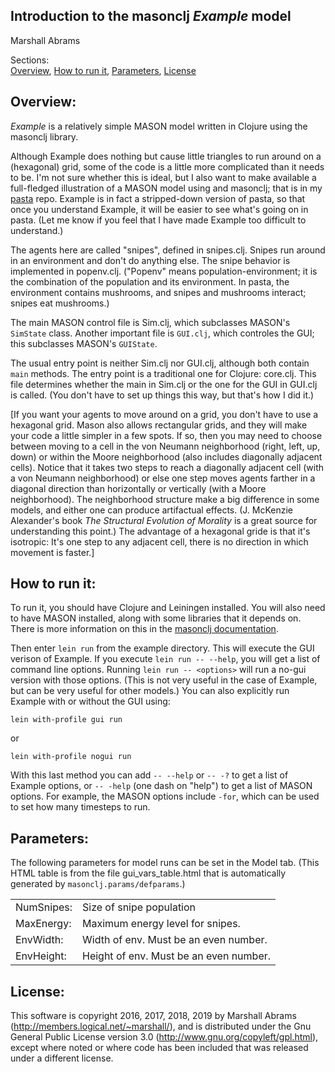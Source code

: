 ## Introduction to the masonclj *Example* model
Marshall Abrams

Sections:<br/>
<a href="#overview">Overview</a>,
<a href="#run">How to run it</a>,
<a href="#parameters">Parameters</a>,
<a href="#license">License</a>

<a name="overview"></a><h2>Overview:</h2>

<em>Example</em> is a relatively simple MASON model written in Clojure
using the masonclj library.  

Although Example does nothing but cause little triangles to run around
on a (hexagonal) grid, some of the code is a little more complicated
than it needs to be.  I'm not sure whether this is ideal, but I also
want to make available a full-fledged illustration of a MASON model using and
masonclj; that is in my [pasta](https://github.com/mars0i/pasta) repo.
Example is in fact a stripped-down version of pasta, so that once you
understand Example, it will be easier to see what's going on in pasta.
(Let me know if you feel that I have made Example too difficult to
understand.)

The agents here are called "snipes", defined in
snipes.clj. Snipes run around in an environment and don't do anything
else.  The snipe behavior is implemented in popenv.clj.  ("Popenv"
means population-environment; it is the combination of the population
and its environment. In pasta, the environment contains mushrooms, and
snipes and mushrooms interact; snipes eat mushrooms.)

The main MASON control file is Sim.clj, which subclasses MASON's
`SimState` class.  Another important file is `GUI.clj`, which
controles the GUI; this subclasses MASON's `GUIState`.

The usual entry point is neither Sim.clj nor GUI.clj, although both
contain `main` methods.  The entry point is a traditional one for
Clojure: core.clj.  This file determines whether the main in Sim.clj or
the one for the GUI in GUI.clj is called.  (You don't have to set up
things this way, but that's how I did it.)

[If you want your agents to move around on a grid, you don't have to use
a hexagonal grid. Mason also allows rectangular grids, and they will
make your code a little simpler in a few spots.  If so, then you may
need to choose between moving to a cell in the von Neumann neighborhood
(right, left, up, down) or within the Moore neighborhood (also includes
diagonally adjacent cells).  Notice that it takes two steps to reach a
diagonally adjacent cell (with a von Neumann neighborhood) or else one
step moves agents farther in a diagonal direction than horizontally or
vertically (with a Moore neighborhood).  The neighborhood structure make
a big difference in some models, and either one can produce artifactual
effects.  (J.  McKenzie Alexander's book *The Structural Evolution of
Morality* is a great source for understanding this point.)  The
advantage of a hexagonal gride is that it's isotropic: It's one step
to any adjacent cell, there is no direction in which movement is faster.]


<a name="run"></a><h2>How to run it:</h2>

To run it, you should have Clojure and Leiningen installed.  You will
also need to have MASON installed, along with some libraries that it
depends on.  There is more information on this in the [masonclj
documentation](https://github.com/mars0i/masonclj/tree/master/doc/masonclj).

Then enter `lein run` from the example directory.  This will execute the
GUI verison of Example.  If you execute `lein run -- --help`, you will
get a list of command line options.  Running `lein run -- <options>`
will run a no-gui version with those options.  (This is not very useful
in the case of Example, but can be very useful for other models.)
You can also explicitly run Example with or without the GUI using:
```
lein with-profile gui run
```
or
```
lein with-profile nogui run
```
With this last method you can add `-- --help` or `-- -?` to get
a list of Example options, or `-- -help` (one dash on "help") to
get a list of MASON options.  For example, the MASON options include
`-for`, which can be used to set how many timesteps to run.

<a name="parameters"></a><h2>Parameters:</h2>

The following parameters for model runs can be set in the Model tab.
(This HTML table is from the file gui_vars_table.html that is
automatically generated by `masonclj.params/defparams`.)

<table style="width:100%"><tr><td valign=top>NumSnipes:</td> <td>Size of snipe population</td></tr>
<tr><td valign=top>MaxEnergy:</td> <td>Maximum energy level for snipes.</td></tr>
<tr><td valign=top>EnvWidth:</td> <td>Width of env.  Must be an even number.</td></tr>
<tr><td valign=top>EnvHeight:</td> <td>Height of env. Must be an even number.</td></tr>
</table>

<a name="license"></a><h2>License:</h2>

This software is copyright 2016, 2017, 2018, 2019 by Marshall Abrams
(http://members.logical.net/~marshall/), and is distributed under the
Gnu General Public License version 3.0
(http://www.gnu.org/copyleft/gpl.html), except where noted or where
code has been included that was released under a different license.

</body>
</html>
